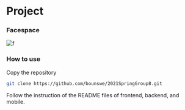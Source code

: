 # Project

### Facespace
![f](https://user-images.githubusercontent.com/47556889/147127153-2dcb2656-44f5-46c0-8834-0cded414c58f.png)


### How to use
Copy the repository
```bash
git clone https://github.com/bounswe/2021SpringGroup8.git
```
Follow the instruction of the README files of frontend, backend, and mobile. 
